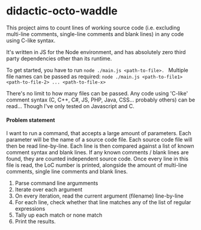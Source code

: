# didactic-octo-waddle
This project aims to count lines of working source code (i.e. excluding multi-line comments, single-line comments and blank lines) in any code using C-like syntax.

It's written in JS for the Node environment, and has absolutely zero third party dependencies other than its runtime. 

To get started, you have to run `node ./main.js <path-to-file>. `
Multiple file names can be passed as required: `node ./main.js <path-to-file1> <path-to-file-2> ... <path-to-file-x>`

There's no limit to how many files can be passed. Any code using 'C-like' comment syntax (C, C++, C#, JS, PHP, Java, CSS... probably others) can be read... Though I've only tested on Javascript and C.

#### Problem statement

I want to run a command, that accepts a large amount of parameters.
Each parameter will be the name of a source code file.
Each source code file will then be read line-by-line.
Each line is then compared against a list of known comment syntax and blank lines.
If any known comments / blank lines are found, they are counted independent source code.
Once every line in this file is read, the LoC number is printed, alongside the amount of multi-line comments, single line comments and blank lines.

1. Parse command line argumments
2. Iterate over each argument
3. On every iteration, read the current argument (filename) line-by-line
4. For each line, check whether that line matches any of the list of regular expressions
5. Tally up each match or none match
6. Print the results. 
